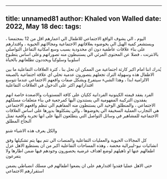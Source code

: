 
---
title: unnamed81
author: Khaled von Walled
date: 2022, May 18
dec:
tags:
---

اليوم ، الي يشوف الواقع الاجتماعي للاطفال الي اعمارهم اقل من 12 بمجتمعنا ، ويستشعر كمية الهبل الي يخوضوه بعلاقاتهم الاجتماعية ومجالاتهم الحيوية ، واقتدارهم على بناء علاقات عاطفية دون اي محدودية بسبب وسع امكانية التفاعل التواصلي بالانترنت ، فضلا عن المحتوى المرئي الي يستنبطون منه تصوراتهم وعلى اساس يتطبوع اسلوبيا وسلوكيا ويحددون تطلعاتهم بالحياة

يُدرك اننا امام اكبر كارثة اجتماعية من الممكن ان تحل بنا ، كثرة العلاقات التفاعلية ما بين الاطفال هذه وسهولة الترك تجعلهم يتصورون عدمية تحلي اي علاقة اجتماعية بالصبغة الالزامية ابدا ، وهذا الشيء سيتفرع ويشكل صفات واقعهم الاجتماعي عندما تتوسع اقتداراتهم اكثر على الدخول في العلاقات التفاعلية

الفرد يفقد قيمته الكينونية الفردانية ككيان على كافة المستويات والاصعدة
خاصة انهم يفقدون التركيبة المفهومية الي يستندون اليها كمرجعية في بناء متعلقات مسلكهم الاجتماعي ، والمنطلق الوحيد الي يستنطون منه المفاهيم الي تنظم واقعهم الاجتماعي هي التجارب العملية السخيفة الي يخوضوها ، والي يشكلوها بدورها على اساس العلاقات الاجتماعية للمشاهير في وسائل التواصل التي يتطلعون اليها على انها تجربة واقعية تمثل النجاح المطلق

والكل يعرف هذه الاشياء شنو 

كل المجالات الحيوية والعمليات التفاعلية والمنصات الي تتم بيها يتم تشكيلها وفق انشائيات نيو-ليبرالية محضة ، وهذه المساحات التفاعلية اكبر من ان يستطيع الاهل عزل اطفالهم عنها او تاهيلهم لوضع اهداف غرضية يحصورون وجودهم فيها ضمن اطارها ولا يتفرعون 

حتى الاهل عمليا فقدوا اقتدارهم على ان يضعوا اطفالهم في مسلك انضباطي يضمن استقرارهم الاجتماعي

